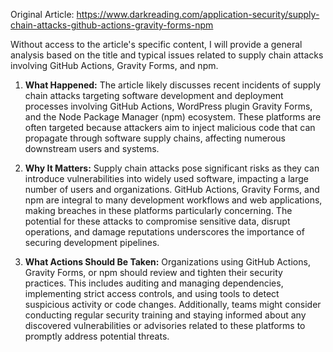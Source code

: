 Original Article: https://www.darkreading.com/application-security/supply-chain-attacks-github-actions-gravity-forms-npm

Without access to the article's specific content, I will provide a general analysis based on the title and typical issues related to supply chain attacks involving GitHub Actions, Gravity Forms, and npm.

1) **What Happened:** The article likely discusses recent incidents of supply chain attacks targeting software development and deployment processes involving GitHub Actions, WordPress plugin Gravity Forms, and the Node Package Manager (npm) ecosystem. These platforms are often targeted because attackers aim to inject malicious code that can propagate through software supply chains, affecting numerous downstream users and systems.

2) **Why It Matters:** Supply chain attacks pose significant risks as they can introduce vulnerabilities into widely used software, impacting a large number of users and organizations. GitHub Actions, Gravity Forms, and npm are integral to many development workflows and web applications, making breaches in these platforms particularly concerning. The potential for these attacks to compromise sensitive data, disrupt operations, and damage reputations underscores the importance of securing development pipelines.

3) **What Actions Should Be Taken:** Organizations using GitHub Actions, Gravity Forms, or npm should review and tighten their security practices. This includes auditing and managing dependencies, implementing strict access controls, and using tools to detect suspicious activity or code changes. Additionally, teams might consider conducting regular security training and staying informed about any discovered vulnerabilities or advisories related to these platforms to promptly address potential threats.